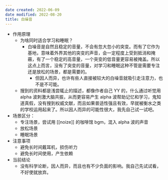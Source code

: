```yaml
---
date created: 2022-06-09
date modified: 2022-08-20
title: 白噪音
---
```

- 作用原理
	- 为啥同时适合学习和睡眠？
		- 白噪音是自然且稳定的音量，不会有忽大忽小的突变。而有了它作为基地，意味着外界其他的突变的声音，会一定程度上受到抵消和掩蔽，有了一个稳定的高音量，一个突变的低音量更容易被掩盖。所以这点上而言，没有了突变的音量，对学习和睡眠这种不管是需要专注还是放松的场景，都是需要的。
			- 但因人而异，也许有些人直接被较大的白噪音就吸引走注意力，也不是不可能。
	- 搜到的资料都是浅尝辄止的描述，都像作者自己 YY 的，什么通过听觉用 alpha 波刺激大脑共振，从而更容易产生 alpha 波帮助记忆和学习，鬼知道真假，没有搜到权威文献，而且如果普适性强且有效，早就被衡水之类的学校运用起来了。所以因人而异的可能性很大，我先自己试一试吧。
- 场景区分：
	- 专注场景，尝试用 [[noize]] 的咖啡馆 bgm，混入 alpha 波的声音
	- 放松场景
	- 睡眠场景
- 注意事项
	- 避免长时间戴耳机，损伤听力
	- 避免长时间使用，产生依赖
- 当前结论
	- 没有科学论断，因人而异，而且也有不少负面的影响。我自己先试试看，不好使就放弃。
